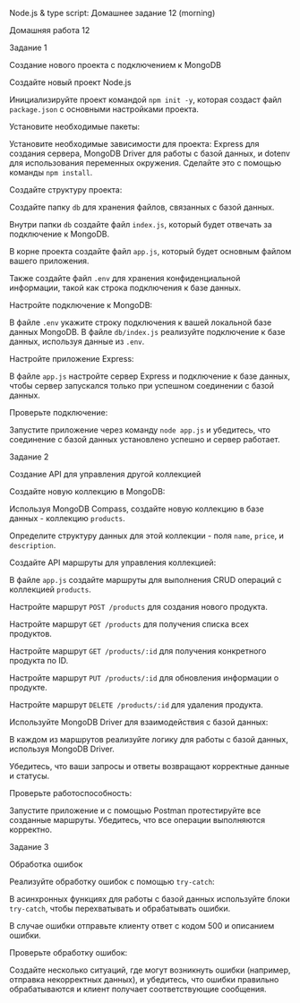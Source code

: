 Node.js & type script: Домашнее задание 12 (morning)

Домашняя работа 12


Задание 1


Создание нового проекта с подключением к MongoDB


Создайте новый проект Node.js


Инициализируйте проект командой `npm init -y`, которая создаст файл `package.json` с основными настройками проекта.


Установите необходимые пакеты:


Установите необходимые зависимости для проекта: Express для создания сервера, MongoDB Driver для работы с базой данных, и dotenv для использования переменных окружения. Сделайте это с помощью команды `npm install`.


Создайте структуру проекта:


Создайте папку `db` для хранения файлов, связанных с базой данных.

Внутри папки `db` создайте файл `index.js`, который будет отвечать за подключение к MongoDB.

В корне проекта создайте файл `app.js`, который будет основным файлом вашего приложения.

Также создайте файл `.env` для хранения конфиденциальной информации, такой как строка подключения к базе данных.


Настройте подключение к MongoDB:


В файле `.env` укажите строку подключения к вашей локальной базе данных MongoDB. В файле `db/index.js` реализуйте подключение к базе данных, используя данные из `.env`.


Настройте приложение Express:


В файле `app.js` настройте сервер Express и подключение к базе данных, чтобы сервер запускался только при успешном соединении с базой данных.


Проверьте подключение:


Запустите приложение через команду `node app.js` и убедитесь, что соединение с базой данных установлено успешно и сервер работает.


Задание 2


Создание API для управления другой коллекцией


Создайте новую коллекцию в MongoDB:


Используя MongoDB Compass, создайте новую коллекцию в базе данных - коллекцию `products`.

Определите структуру данных для этой коллекции - поля `name`, `price`, и `description`.


Создайте API маршруты для управления коллекцией:


В файле `app.js` создайте маршруты для выполнения CRUD операций с коллекцией `products`.

Настройте маршрут `POST /products` для создания нового продукта.

Настройте маршрут `GET /products` для получения списка всех продуктов.

Настройте маршрут `GET /products/:id` для получения конкретного продукта по ID.

Настройте маршрут `PUT /products/:id` для обновления информации о продукте.

Настройте маршрут `DELETE /products/:id` для удаления продукта.


Используйте MongoDB Driver для взаимодействия с базой данных:


В каждом из маршрутов реализуйте логику для работы с базой данных, используя MongoDB Driver.

Убедитесь, что ваши запросы и ответы возвращают корректные данные и статусы.


Проверьте работоспособность:


Запустите приложение и с помощью Postman протестируйте все созданные маршруты. Убедитесь, что все операции выполняются корректно.


Задание 3


Обработка ошибок



Реализуйте обработку ошибок с помощью `try-catch`:


В асинхронных функциях для работы с базой данных используйте блоки `try-catch`, чтобы перехватывать и обрабатывать ошибки.

В случае ошибки отправьте клиенту ответ с кодом 500 и описанием ошибки.


Проверьте обработку ошибок:


Создайте несколько ситуаций, где могут возникнуть ошибки (например, отправка некорректных данных), и убедитесь, что ошибки правильно обрабатываются и клиент получает соответствующие сообщения.

